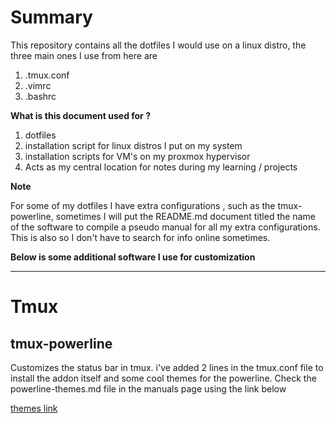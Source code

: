 # Summary 


This repository contains all the dotfiles I would use on a linux distro, the three main ones I use from here 
are 

1. .tmux.conf
2. .vimrc
3. .bashrc 




**What is this document used for ?**

1. dotfiles 
2. installation script for linux distros I put on my system
3. installation scripts for VM's on my proxmox hypervisor 
4. Acts as my central location for notes during my learning / projects


**Note**  

For some of my dotfiles I have extra configurations , such as the tmux-powerline, sometimes I will put the README.md document titled the name of the software to compile a pseudo manual for all my extra configurations. This is also so I don't have to search for info online sometimes.


**Below is some additional software I use for customization**

---


# Tmux


## tmux-powerline 

Customizes the status bar in tmux. i've added 2 lines in the tmux.conf file to install the addon itself and some cool
themes for the powerline. Check the powerline-themes.md file in the manuals page using the link below 

[themes link](../manuals/powerline-themes.md)



